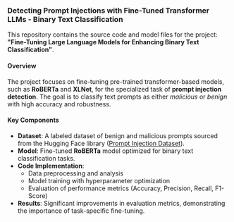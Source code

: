 ### **Detecting Prompt Injections with Fine-Tuned Transformer LLMs - Binary Text Classification**  

This repository contains the source code and model files for the project:  
**"Fine-Tuning Large Language Models for Enhancing Binary Text Classification"**.  

#### **Overview**  
The project focuses on fine-tuning pre-trained transformer-based models, such as **RoBERTa** and **XLNet**, for the specialized task of **prompt injection detection**. The goal is to classify text prompts as either *malicious* or *benign* with high accuracy and robustness.  

#### **Key Components**  
- **Dataset**: A labeled dataset of benign and malicious prompts sourced from the Hugging Face library ([Prompt Injection Dataset](https://huggingface.co/datasets/deepset/prompt-injections)).  
- **Model**: Fine-tuned **RoBERTa** model optimized for binary text classification tasks.  
- **Code Implementation**:  
    - Data preprocessing and analysis  
    - Model training with hyperparameter optimization  
    - Evaluation of performance metrics (Accuracy, Precision, Recall, F1-Score)  
- **Results**: Significant improvements in evaluation metrics, demonstrating the importance of task-specific fine-tuning.
